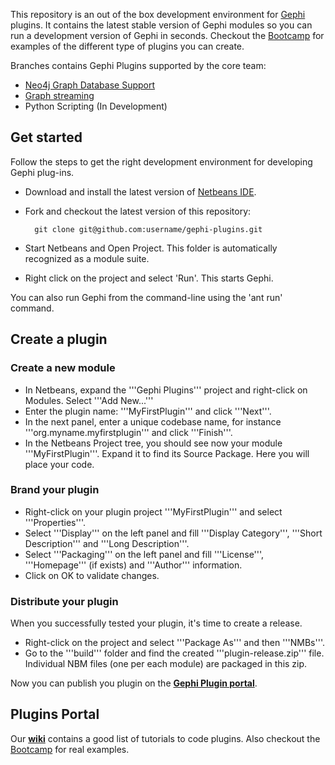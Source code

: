 This repository is an out of the box development environment for [Gephi](http://gephi.org) plugins. It contains the latest stable version of Gephi modules so you can run a development version of Gephi in seconds. Checkout the [Bootcamp](https://github.com/gephi/gephi-plugins-bootcamp) for examples of the different type of plugins you can create.

Branches contains Gephi Plugins supported by the core team:
- [Neo4j Graph Database Support](https://gephi.org/plugins/neo4j-graph-database-support)
- [Graph streaming](https://gephi.org/plugins/graph-streaming)
- Python Scripting (In Development)

## Get started

Follow the steps to get the right development environment for developing Gephi plug-ins.

- Download and install the latest version of [Netbeans IDE](http://netbeans.org).
- Fork and checkout the latest version of this repository:

        git clone git@github.com:username/gephi-plugins.git

- Start Netbeans and Open Project. This folder is automatically recognized as a module suite.
- Right click on the project and select 'Run'. This starts Gephi.

You can also run Gephi from the command-line using the 'ant run' command.

## Create a plugin

### Create a new module

- In Netbeans, expand the '''Gephi Plugins''' project and right-click on Modules. Select '''Add New...'''
- Enter the plugin name: '''MyFirstPlugin''' and click '''Next'''.
- In the next panel, enter a unique codebase name, for instance '''org.myname.myfirstplugin''' and click '''Finish'''.
- In the Netbeans Project tree, you should see now your module '''MyFirstPlugin'''. Expand it to find its Source Package. Here you will place your code.

### Brand your plugin

- Right-click on your plugin project '''MyFirstPlugin''' and select '''Properties'''.
- Select '''Display''' on the left panel and fill '''Display Category''', '''Short Description''' and '''Long Description'''.
- Select '''Packaging''' on the left panel and fill '''License''', '''Homepage''' (if exists) and '''Author''' information.
- Click on OK to validate changes.


### Distribute your plugin ###

When you successfully tested your plugin, it's time to create a release.

- Right-click on the project and select '''Package As''' and then '''NMBs'''.
- Go to the '''build''' folder and find the created '''plugin-release.zip''' file. Individual NBM files (one per each module) are packaged in this zip.

Now you can publish you plugin on the [**Gephi Plugin portal**](http://gephi.org/plugins).

## Plugins Portal

Our [**wiki**](http://wiki.gephi.org/index.php/Plugins_portal) contains a good list of tutorials to code plugins. Also checkout the [Bootcamp](https://github.com/gephi/gephi-plugins-bootcamp) for real examples.